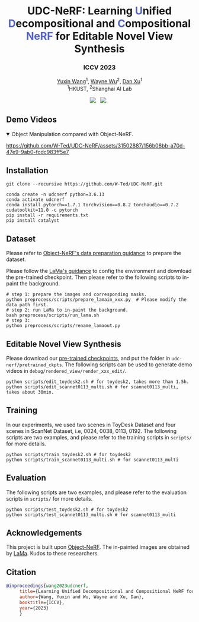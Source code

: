 <p align="center">
<h1 align="center"><strong>UDC-NeRF: Learning <font color="#5364cc">U</font>nified <font color="#5364cc">D</font>ecompositional and <font color="#5364cc">C</font>ompositional <font color="#5364cc">NeRF</font> for Editable Novel View Synthesis</strong></h1>
<h3 align="center">ICCV 2023</h3>

<p align="center">
    <a href="https://w-ted.github.io/">Yuxin Wang</a><sup>1</sup>,</span>
    <a href="https://wywu.github.io/">Wayne Wu</a><sup>2</sup>,
    <a href="https://www.danxurgb.net/">Dan Xu</a><sup>1</sup>
    <br>
        <sup>1</sup>HKUST,
        <sup>2</sup>Shanghai AI Lab
</p>

<div align="center">
    <a href=https://arxiv.org/abs/2308.02840><img src='https://img.shields.io/badge/arXiv-2308.02840-b31b1b.svg'></a>  
    <a href='https://w-ted.github.io/publications/udc-nerf/'><img src='https://img.shields.io/badge/Project-Page-Green'></a>  
</div>
</p>

## Demo Videos 
<details open>
  <summary>Object Manipulation compared with Object-NeRF. </summary>

https://github.com/W-Ted/UDC-NeRF/assets/31502887/156b08bb-a70d-47e9-9ab0-fcdc983ff5e7
</details>


<!-- <img width="48%" src="./assets/toy.gif" autoplay loop muted controls title="Scene Toydesk-02"></img>
<img width="48%" src="./assets/scan.gif" autoplay loop muted controls title="Scene ScanNet-0113"></img> -->

## Installation

```
git clone --recursive https://github.com/W-Ted/UDC-NeRF.git

conda create -n udcnerf python=3.6.13
conda activate udcnerf
conda install pytorch==1.7.1 torchvision==0.8.2 torchaudio==0.7.2 cudatoolkit=11.0 -c pytorch
pip install -r requirements.txt
pip install catalyst
```

## Dataset

Please refer to [Object-NeRF&#39;s data preparation guidance](https://github.com/zju3dv/object_nerf/tree/main/data_preparation) to prepare the dataset.

Please follow the [LaMa&#39;s guidance](https://github.com/advimman/lama/tree/main) to config the environment and download the pre-trained checkpoint. Then please refer to the following scripts to in-paint the background.

```
# step 1: prepare the images and corresponding masks. 
python preprocess/scripts/prepare_lamain_xxx.py  # Please modify the data path first.
# step 2: run LaMa to in-paint the background. 
bash preprocess/scripts/run_lama.sh
# step 3: 
python preprocess/scripts/rename_lamaout.py
```

## Editable Novel View Synthesis

Please download our [pre-trained checkpoints](https://hkustconnect-my.sharepoint.com/:u:/g/personal/ywangom_connect_ust_hk/EaoQh_pp0yBKiKq6-1m18MMBrFsqKjOuIujtVrhGQ-S56A?e=jgx0ho), and put the folder in `udc-nerf/pretrained_ckpts`. The following scripts can be used to generate demo videos in `debug/rendered_view/render_xxx_edit/`.

```
python scripts/edit_toydesk2.sh # for toydesk2, takes more than 1.5h. 
python scripts/edit_scannet0113_multi.sh # for scannet0113_multi, takes about 30min. 
```

## Training

In our experiments, we used two scenes in ToyDesk Dataset and four scenes in ScanNet Dataset, i.e, 0024, 0038, 0113, 0192.  The following scripts are two examples, and please refer to the training scripts in `scripts/` for more details.

```
python scripts/train_toydesk2.sh # for toydesk2
python scripts/train_scannet0113_multi.sh # for scannet0113_multi
```

## Evaluation

The following scripts are two examples, and please refer to the evaluation scripts in `scripts/` for more details.

```
python scripts/test_toydesk2.sh # for toydesk2
python scripts/test_scannet0113_multi.sh # for scannet0113_multi
```

## Acknowledgements

This project is built upon [Object-NeRF](https://github.com/zju3dv/object_nerf). The in-painted images are obtained by [LaMa](https://github.com/advimman/lama). Kudos to these researchers.

## Citation

```BibTeX
@inproceedings{wang2023udcnerf,
     title={Learning Unified Decompositional and Compositional NeRF for Editable Novel View Synthesis},
     author={Wang, Yuxin and Wu, Wayne and Xu, Dan},
     booktitle={ICCV},
     year={2023}
     }
```
